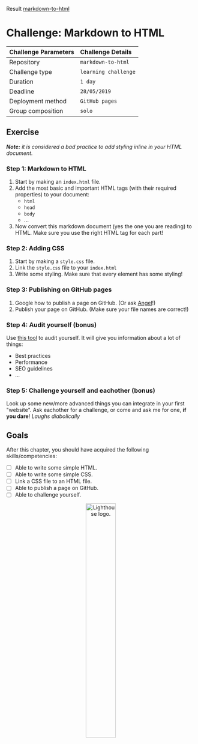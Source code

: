 Result [markdown-to-html](https://carolineschevers.github.io/HTML-CSS/markdown-to-html/)

# Challenge: Markdown to HTML

|Challenge Parameters  |Challenge Details              |
|:---------------------|:------------------------------|
|Repository            |`markdown-to-html`             |
|Challenge type        |`learning challenge`           |
|Duration              |`1 day`                        |
|Deadline              |`28/05/2019`                   |
|Deployment method     |`GitHub pages`                 |
|Group composition     |`solo`                         |


## Exercise

***Note:** it is considered a bad practice to add styling inline in your HTML document.*

### Step 1: Markdown to HTML

1. Start by making an `index.html` file.
1. Add the most basic and important HTML tags (with their required properties) to your document:
    * `html`
    * `head`
    * `body`
    * ...
1. Now convert this markdown document (yes the one you are reading) to HTML. Make sure you use the right HTML tag for each part!


### Step 2: Adding CSS

1. Start by making a `style.css` file.
1. Link the `style.css` file to your `index.html`
1. Write some styling. Make sure that every element has some styling!


### Step 3: Publishing on GitHub pages

1. Google how to publish a page on GitHub. (Or ask [Angel](https://github.com/AngelNedelchev)!)
1. Publish your page on GitHub. (Make sure your file names are correct!)


### Step 4: Audit yourself (bonus)

Use [this tool](https://developers.google.com/web/tools/lighthouse/) to audit yourself. It will give you information about a lot of things:
* Best practices
* Performance
* SEO guidelines
* ...


### Step 5: Challenge yourself and eachother (bonus)

Look up some new/more advanced things you can integrate in your first "website". Ask eachother for a challenge, or come and ask me for one, **if you dare**! *Laughs diabolically*


## Goals

After this chapter, you should have acquired the following skills/competencies:

- [ ] Able to write some simple HTML.
- [ ] Able to write some simple CSS.
- [ ] Link a CSS file to an HTML file.
- [ ] Able to publish a page on GitHub.
- [ ] Able to challenge yourself.

<p align="center">
    <img width="40%" src="./assets/lighthouse.png" alt="Lighthouse logo.">
</p>
